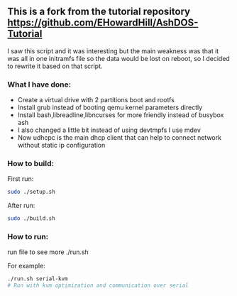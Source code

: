 ## This is a fork from the tutorial repository https://github.com/EHowardHill/AshDOS-Tutorial

I saw this script and it was interesting but the main weakness was that it was all in one initramfs file so the data would be lost on reboot, so I decided to rewrite it based on that script.

### What I have done:
- Create a virtual drive with 2 partitions boot and rootfs
- Install grub instead of booting qemu kernel parameters directly
- Install bash,libreadline,libncurses for more friendly instead of busybox ash
- I also changed a little bit instead of using devtmpfs I use mdev
- Now udhcpc is the main dhcp client that can help to connect network without static ip configuration

### How to build:
First run:
```bash
sudo ./setup.sh
```
After run:
```bash
sudo ./build.sh
```
### How to run:
run file to see more ./run.sh

For example:
```bash
./run.sh serial-kvm 
# Run with kvm optimization and communication over serial
```
